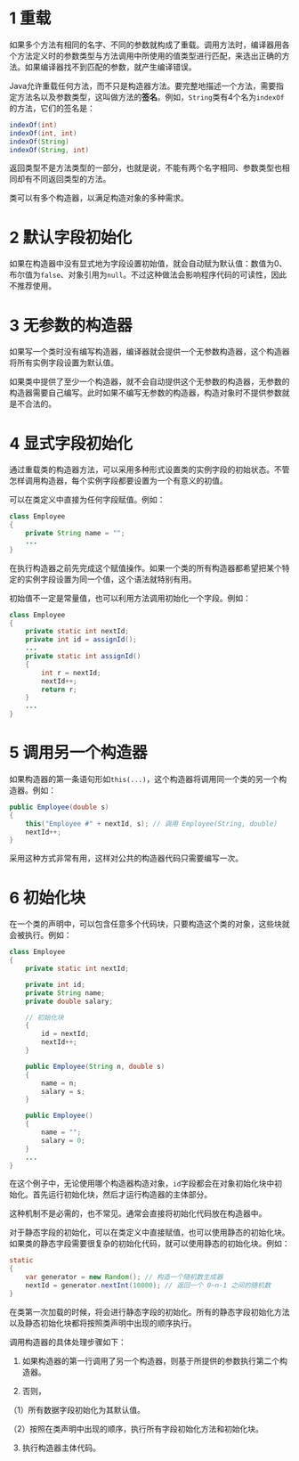 # 1 重载
如果多个方法有相同的名字、不同的参数就构成了重载。调用方法时，编译器用各个方法定义时的参数类型与方法调用中所使用的值类型进行匹配，来选出正确的方法。如果编译器找不到匹配的参数，就产生编译错误。

Java允许重载任何方法，而不只是构造器方法。要完整地描述一个方法，需要指定方法名以及参数类型，这叫做方法的**签名**。例如，`String`类有4个名为`indexOf`的方法，它们的签名是：

```java
indexOf(int)
indexOf(int, int)
indexOf(String)
indexOf(String, int)
```
返回类型不是方法类型的一部分，也就是说，不能有两个名字相同、参数类型也相同却有不同返回类型的方法。

类可以有多个构造器，以满足构造对象的多种需求。
# 2 默认字段初始化
如果在构造器中没有显式地为字段设置初始值，就会自动赋为默认值：数值为0、布尔值为`false`、对象引用为`null`。不过这种做法会影响程序代码的可读性，因此不推荐使用。
# 3 无参数的构造器
如果写一个类时没有编写构造器，编译器就会提供一个无参数构造器，这个构造器将所有实例字段设置为默认值。

如果类中提供了至少一个构造器，就不会自动提供这个无参数的构造器，无参数的构造器需要自己编写。此时如果不编写无参数的构造器，构造对象时不提供参数就是不合法的。
# 4 显式字段初始化
通过重载类的构造器方法，可以采用多种形式设置类的实例字段的初始状态。不管怎样调用构造器，每个实例字段都要设置为一个有意义的初值。

可以在类定义中直接为任何字段赋值。例如：

```java
class Employee
{
	private String name = "";
	...
}
```
在执行构造器之前先完成这个赋值操作。如果一个类的所有构造器都希望把某个特定的实例字段设置为同一个值，这个语法就特别有用。

初始值不一定是常量值，也可以利用方法调用初始化一个字段。例如：

```java
class Employee
{
	private static int nextId;
	private int id = assignId();
	...
	private static int assignId()
	{
		int r = nextId;
		nextId++;
		return r;
	}
	...
}
```
# 5 调用另一个构造器
如果构造器的第一条语句形如`this(...)`，这个构造器将调用同一个类的另一个构造器。例如：

```java
public Employee(double s)
{
	this("Employee #" + nextId, s); // 调用 Employee(String, double)
	nextId++;
}
```
采用这种方式非常有用，这样对公共的构造器代码只需要编写一次。
# 6 初始化块
在一个类的声明中，可以包含任意多个代码块，只要构造这个类的对象，这些块就会被执行。例如：

```java
class Employee
{
	private static int nextId;

	private int id;
	private String name;
	private double salary;

	// 初始化块
	{
		id = nextId;
		nextId++;
	}

	public Employee(String n, double s)
	{
		name = n;
		salary = s;
	}

	public Employee()
	{
		name = "";
		salary = 0;
	}
	...
}
```
在这个例子中，无论使用哪个构造器构造对象，`id`字段都会在对象初始化块中初始化。首先运行初始化块，然后才运行构造器的主体部分。

这种机制不是必需的，也不常见。通常会直接将初始化代码放在构造器中。

对于静态字段的初始化，可以在类定义中直接赋值，也可以使用静态的初始化块。如果类的静态字段需要很复杂的初始化代码，就可以使用静态的初始化块。例如：

```java
static
{
	var generator = new Random(); // 构造一个随机数生成器
	nextId = generator.nextInt(10000); // 返回一个 0~n-1 之间的随机数
}
```
在类第一次加载的时候，将会进行静态字段的初始化。所有的静态字段初始化方法以及静态初始化块都将按照类声明中出现的顺序执行。

调用构造器的具体处理步骤如下：

 1. 如果构造器的第一行调用了另一个构造器，则基于所提供的参数执行第二个构造器。

 2. 否则，

  （1）所有数据字段初始化为其默认值。

  （2）按照在类声明中出现的顺序，执行所有字段初始化方法和初始化块。

 3. 执行构造器主体代码。
